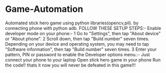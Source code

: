 # Game-Automation
Automated stick hero game using python libraries(opencv,pil).
by connecting phone with python adb.
FOLLOW THESE SETUP STEPS:-
Enable developer mode on your phone:-
  1 Go to "Settings", then tap "About device" or "About phone". 2 Scroll down, then tap "Build number" seven times. Depending on your device and operating system, you may need to tap "Software information", then tap "Build number" seven times. 3 Enter your pattern, PIN or password to enable the Developer options menu.:-
Just connect your phone to your laptop
Open stick hero game in your phone
Run the code!! thats it now you will never be defeated in this game!!!

